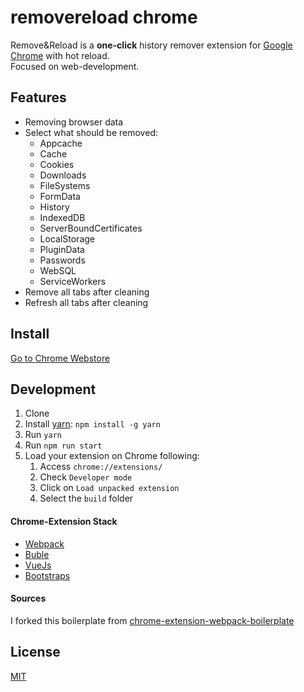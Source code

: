 # removereload chrome

Remove&Reload is a **one-click** history remover extension for [Google Chrome](https://www.google.de/chrome/browser/desktop/) with  hot reload.   
Focused on web-development.

## Features

* Removing browser data
* Select what should be removed:
  - Appcache
  - Cache
  - Cookies
  - Downloads
  - FileSystems
  - FormData
  - History
  - IndexedDB
  - ServerBoundCertificates
  - LocalStorage
  - PluginData
  - Passwords
  - WebSQL
  - ServiceWorkers
* Remove all tabs after cleaning
* Refresh all tabs after cleaning

## Install
[Go to Chrome Webstore](https://chrome.google.com/webstore/detail/removereload/kcjbahochamceejpgjkniopafgdhkplb)

## Development

1. Clone
2. Install [yarn](https://yarnpkg.com): `npm install -g yarn`
3. Run `yarn`
6. Run `npm run start`
7. Load your extension on Chrome following:
    1. Access `chrome://extensions/`
    2. Check `Developer mode`
    3. Click on `Load unpacked extension`
    4. Select the `build` folder

#### Chrome-Extension Stack
- [Webpack](https://webpack.github.io/)
- [Buble](https://buble.surge.sh/)
- [VueJs](https://github.com/vuejs/vue)
- [Bootstraps](https://github.com/twbs/bootstrap)

#### Sources
I forked this boilerplate from [chrome-extension-webpack-boilerplate](https://github.com/samuelsimoes/chrome-extension-webpack-boilerplate)

## License

[MIT](http://opensource.org/licenses/MIT)
